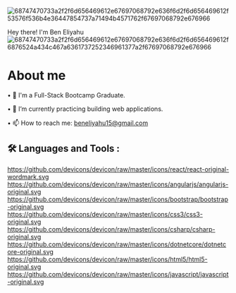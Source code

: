 ![68747470733a2f2f6d656469612e67697068792e636f6d2f6d656469612f53576f536b4e36447854737a71494b4571762f67697068792e676966](https://user-images.githubusercontent.com/108268890/206184420-4268199e-2e8a-4a13-ae11-08bd8d08ef2a.gif)

Hey there! I'm Ben Eliyahu
![68747470733a2f2f6d656469612e67697068792e636f6d2f6d656469612f6876524a434c467a6361737252346961377a2f67697068792e676966](https://user-images.githubusercontent.com/108268890/206184839-7c8fdcd2-b6bf-44c4-a555-fa7f2d308ed2.gif)




# About me

• 🎒 I'm a Full-Stack Bootcamp Graduate.

• 🌱 I’m currently practicing building web applications.

• 📫 How to reach me: beneliyahu15@gmail.com 

## 🛠️ Languages and Tools :

https://github.com/devicons/devicon/raw/master/icons/react/react-original-wordmark.svg
https://github.com/devicons/devicon/raw/master/icons/angularjs/angularjs-original.svg
https://github.com/devicons/devicon/raw/master/icons/bootstrap/bootstrap-original.svg
https://github.com/devicons/devicon/raw/master/icons/css3/css3-original.svg
https://github.com/devicons/devicon/raw/master/icons/csharp/csharp-original.svg
https://github.com/devicons/devicon/raw/master/icons/dotnetcore/dotnetcore-original.svg
https://github.com/devicons/devicon/raw/master/icons/html5/html5-original.svg
https://github.com/devicons/devicon/raw/master/icons/javascript/javascript-original.svg


